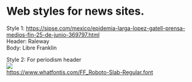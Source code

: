 # Web styles for news sites.

Style 1: <https://sipse.com/mexico/epidemia-larga-lopez-gatell-prensa-medios-fin-25-de-junio-369797.html>\
Header: Raleway\
Body: Libre Franklin


Style 2:
For periodism header\
![](https://d144mzi0q5mijx.cloudfront.net/img/R/O/Roboto-Slab-Regulara.png)\
<https://www.whatfontis.com/FF_Roboto-Slab-Regular.font>
